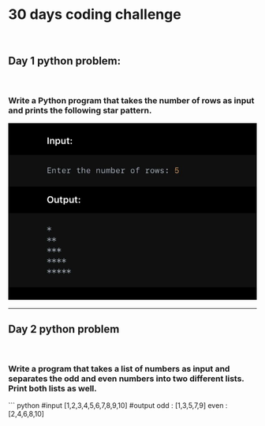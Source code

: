 <h1>30 days coding challenge</h1>
<br/>
<h2>Day 1 python problem:</h2> 
<br/>
<h3>Write a Python program that takes the number of rows as input and prints the following star pattern.</h3>
<img src="assets/day1.jpeg">
<hr/>
<h2>Day 2 python problem</h2>
<br/>
<h3>Write a program that takes a list of numbers as input and separates the odd and even numbers into two different lists. Print both lists as well.</h3>
```
python
#input 
[1,2,3,4,5,6,7,8,9,10]
#output
odd : [1,3,5,7,9]
even : [2,4,6,8,10]


